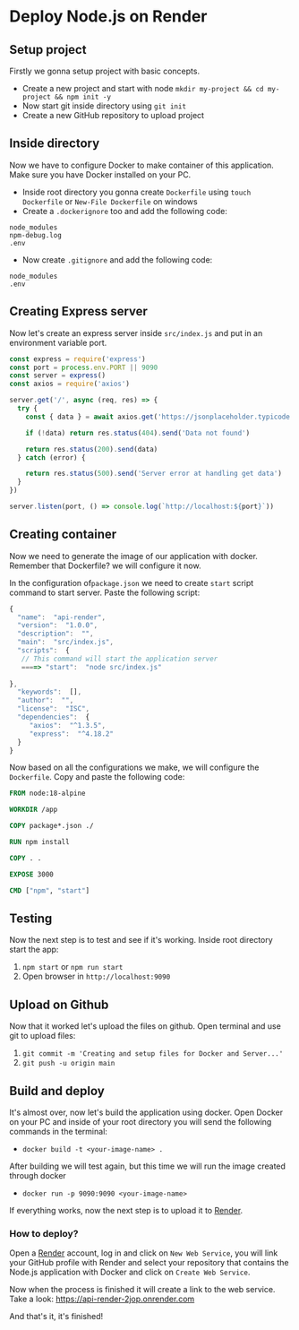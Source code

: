 # Deploy Node.js on Render 

## Setup project
Firstly we gonna setup project with basic concepts.

- Create a new project and start with node `mkdir my-project && cd my-project && npm init -y`
- Now start git inside directory using `git init`
- Create a new GitHub repository to upload project

## Inside directory
Now we have to configure Docker to make container of this application. Make sure you have Docker installed on your PC.

- Inside root directory you gonna create `Dockerfile` using `touch Dockerfile` or `New-File Dockerfile` on windows
- Create a `.dockerignore` too and add the following code: 

``` .dockerignore
node_modules
npm-debug.log
.env
```
- Now create `.gitignore` and add the following code:
``` .gitignore
node_modules
.env
```
## Creating Express server 
Now let's create an express server inside `src/index.js` and put in an environment variable port.

``` javascript
const express = require('express')
const port = process.env.PORT || 9090
const server = express()
const axios = require('axios')

server.get('/', async (req, res) => {
  try {
    const { data } = await axios.get('https://jsonplaceholder.typicode.com/todos')

    if (!data) return res.status(404).send('Data not found')

    return res.status(200).send(data)
  } catch (error) {

    return res.status(500).send('Server error at handling get data')
  }
})

server.listen(port, () => console.log(`http://localhost:${port}`))

```

## Creating container
Now we need to generate the image of our application with docker. Remember that Dockerfile? we will configure it now.

In the configuration of`package.json` we need to create `start` script command to start server. Paste the following script:

```javascript
{
  "name":  "api-render",
  "version":  "1.0.0",
  "description":  "",
  "main":  "src/index.js",
  "scripts":  {
   // This command will start the application server
   ====> "start":  "node src/index.js" 
   
},
  "keywords":  [],
  "author":  "",
  "license":  "ISC",
  "dependencies":  {
     "axios":  "^1.3.5",
     "express":  "^4.18.2"
  }
}
```

Now based on all the configurations we make, we will configure the `Dockerfile`. Copy and paste the following code:


```Dockerfile
FROM node:18-alpine

WORKDIR /app

COPY package*.json ./

RUN npm install

COPY . .

EXPOSE 3000

CMD ["npm", "start"]
```

## Testing
Now the next step is to test and see if it's working. Inside root directory start the app:
1. `npm start` or `npm run start`
2.  Open browser in `http://localhost:9090`


## Upload on Github
Now that it worked let's upload the files on github. Open terminal and use git to upload files:

1. `git commit -m 'Creating and setup files for Docker and Server...'`
2.  `git push -u origin main`


## Build and deploy
It's almost over, now let's build the application using docker. Open Docker on your PC and inside of your root directory you will send the following commands in the terminal:
- `docker build -t <your-image-name> .`

After building we will test again, but this time we will run the image created through docker

-  `docker run -p 9090:9090 <your-image-name>`

If everything works, now the next step is to upload it to [Render](https://dashboard.render.com/").

###  How to deploy? 
Open a [Render](https://dashboard.render.com/") account, log in and click on `New Web Service`, you will link your GitHub profile with Render and select your repository that contains the Node.js application with Docker and click on `Create Web Service`. 

Now when the process is finished it will create a link to the web service. Take a look:
https://api-render-2jop.onrender.com

And that's it, it's finished!


